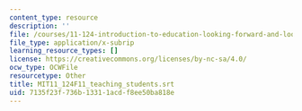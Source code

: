```yaml
---
content_type: resource
description: ''
file: /courses/11-124-introduction-to-education-looking-forward-and-looking-back-on-education-fall-2011/7135f23f736b13311acdf8ee50ba818e_MIT11_124F11_teaching_students.srt
file_type: application/x-subrip
learning_resource_types: []
license: https://creativecommons.org/licenses/by-nc-sa/4.0/
ocw_type: OCWFile
resourcetype: Other
title: MIT11_124F11_teaching_students.srt
uid: 7135f23f-736b-1331-1acd-f8ee50ba818e
---
```

